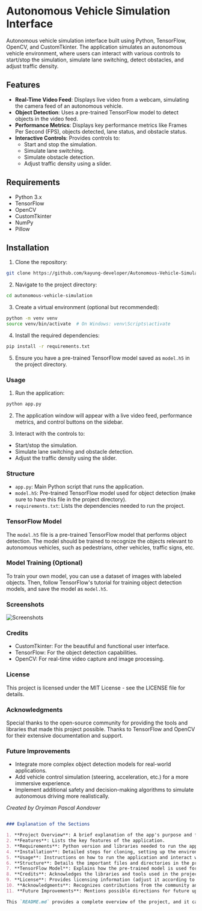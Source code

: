 # Autonomous Vehicle Simulation Interface

Autonomous vehicle simulation interface built using Python, TensorFlow, OpenCV, and CustomTkinter. The application simulates an autonomous vehicle environment, where users can interact with various controls to start/stop the simulation, simulate lane switching, detect obstacles, and adjust traffic density.

## Features

- **Real-Time Video Feed**: Displays live video from a webcam, simulating the camera feed of an autonomous vehicle.
- **Object Detection**: Uses a pre-trained TensorFlow model to detect objects in the video feed.
- **Performance Metrics**: Displays key performance metrics like Frames Per Second (FPS), objects detected, lane status, and obstacle status.
- **Interactive Controls**: Provides controls to:
  - Start and stop the simulation.
  - Simulate lane switching.
  - Simulate obstacle detection.
  - Adjust traffic density using a slider.

## Requirements

- Python 3.x
- TensorFlow
- OpenCV
- CustomTkinter
- NumPy
- Pillow

## Installation

1. Clone the repository:

```bash
git clone https://github.com/kayung-developer/Autonomous-Vehicle-Simulation-Interface.git
```

2. Navigate to the project directory:
```bash
cd autonomous-vehicle-simulation
```
3. Create a virtual environment (optional but recommended):

```bash
python -m venv venv
source venv/bin/activate  # On Windows: venv\Scripts\activate
```


4. Install the required dependencies:

```bash
pip install -r requirements.txt
```
5. Ensure you have a pre-trained TensorFlow model saved as `model.h5` in the project directory.


### Usage
1. Run the application:
```bash
python app.py
```

2. The application window will appear with a live video feed, performance metrics, and control buttons on the sidebar.

3. Interact with the controls to:

- Start/stop the simulation.
- Simulate lane switching and obstacle detection.
- Adjust the traffic density using the slider.

### Structure
- `app.py`: Main Python script that runs the application.
- `model.h5`: Pre-trained TensorFlow model used for object detection (make sure to have this file in the project directory).
- `requirements.txt`: Lists the dependencies needed to run the project.

### TensorFlow Model
The `model.h5` file is a pre-trained TensorFlow model that performs object detection. The model should be trained to recognize the objects relevant to autonomous vehicles, such as pedestrians, other vehicles, traffic signs, etc.

### Model Training (Optional)
To train your own model, you can use a dataset of images with labeled objects. Then, follow TensorFlow's tutorial for training object detection models, and save the model as `model.h5`.


### Screenshots
![Screenshots]()
### Credits
- CustomTkinter: For the beautiful and functional user interface.
- TensorFlow: For the object detection capabilities.
- OpenCV: For real-time video capture and image processing.
### License
This project is licensed under the MIT License - see the LICENSE file for details.

### Acknowledgments
Special thanks to the open-source community for providing the tools and libraries that made this project possible.
Thanks to TensorFlow and OpenCV for their extensive documentation and support.


### Future Improvements
- Integrate more complex object detection models for real-world applications.
- Add vehicle control simulation (steering, acceleration, etc.) for a more immersive experience.
- Implement additional safety and decision-making algorithms to simulate autonomous driving more realistically.

<i>Created by Oryiman Pascal Aondover</i>

```markdown

### Explanation of the Sections

1. **Project Overview**: A brief explanation of the app's purpose and functionality.
2. **Features**: Lists the key features of the application.
3. **Requirements**: Python version and libraries needed to run the application.
4. **Installation**: Detailed steps for cloning, setting up the environment, and installing dependencies.
5. **Usage**: Instructions on how to run the application and interact with the user interface.
6. **Structure**: Details the important files and directories in the project.
7. **TensorFlow Model**: Explains how the pre-trained model is used for object detection and how you can train your own model if needed.
8. **Credits**: Acknowledges the libraries and tools used in the project.
9. **License**: Provides licensing information (adjust it according to your chosen license).
10. **Acknowledgments**: Recognizes contributions from the community and any sources you relied on.
11. **Future Improvements**: Mentions possible directions for future updates or enhancements to the project.

This `README.md` provides a complete overview of the project, and it can be easily customized or expanded to suit your needs.
```